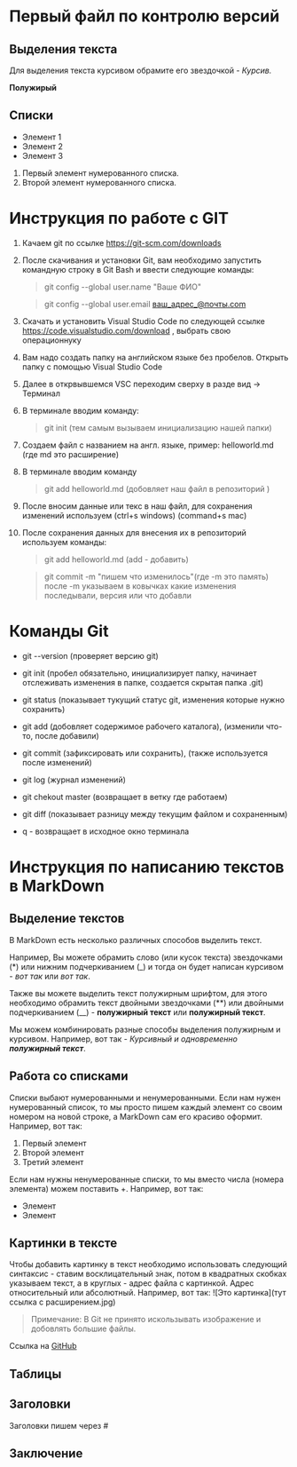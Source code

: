 # Первый файл по контролю версий

## Выделения текста

Для выделения текста курсивом обрамите его звездочкой - *Курсив.*

**Полужирый**


## Списки

* Элемент 1
* Элемент 2
* Элемент 3

1. Первый элемент нумерованного списка.
2. Второй элемент нумерованного списка.


# Инструкция по работе с GIT
1. Качаем git по ссылке https://git-scm.com/downloads

2. После скачивания и установки Git, вам необходимо запустить командную строку в Git Bash и ввести следующие команды:
     > git config --global user.name "Ваше ФИО"

     > git config --global user.email ваш_адрес_@почты.com

3. Скачать и установить Visual Studio Code по следующей ссылке https://code.visualstudio.com/download , выбрать свою операционнуку

4. Вам надо создать папку на английском языке без пробелов. Открыть папку с помощью Visual Studio Code

5. Далее в открвывшемся VSC переходим сверху в разде вид -> Терминал

6. В терминале вводим команду:

    > git init (тем самым вызываем инициализацию нашей папки)

7. Создаем файл с названием на англ. языке, пример: helloworld.md (где md это расширение)

8. В терминале вводим команду 
     > git add helloworld.md (добовляет наш файл в репозиторий )

9. После вносим данные или текс в наш файл, для сохранения изменений используем (ctrl+s windows) (сommand+s mac)

10. После сохранения данных для внесения их в репозиторий используем команды:
    > git add helloworld.md (add - добавить)

    > git commit -m "пишем что изменилось"(где -m это память) после -m указываем в ковычках какие изменения последывали, версия или что добавли



# Команды Git
* git --version (проверяет версию git)

*  git init (пробел обязательно, инициализирует папку, начинает отслеживать изменения в папке, создается скрытая папка .git)

*  git status (показывает тукущий статус git, изменения которые нужно сохранить)

*  git add (добовляет содержимое рабочего каталога), (изменили что-то, после добавили)

* git commit (зафиксировать или сохранить), (также используется после изменений)

* git log (журнал изменений)

* git chekout master (возвращает в ветку где работаем)

* git diff (показывает разницу между текущим файлом и сохраненным)

* q - возвращает в исходное окно терминала


# Инструкция по написанию текстов в MarkDown

## Выделение текстов

В MarkDown есть несколько различных способов выделить текст. 

Например, Вы можете обрамить слово (или кусок текста) звездочками (*) или нижним подчеркиванием (_) и тогда он будет написан курсивом - *вот так* или _вот так_.

Также вы можете выделить текст полужирным шрифтом, для этого необходимо обрамить текст двойными звездочками (**) или двойными подчеркиванием (__) - **полужирный текст** или __полужирный текст__.

Мы можем комбинировать разные способы выделения полужирным и курсивом. Например, вот так - _Курсивный и одновременно **полужирный текст**_.

## Работа со списками

Списки выбают нумерованными и ненумерованными. Если нам нужен нумерованный список, то мы просто пишем каждый элемент со своим номером на новой строке, а MarkDown сам его красиво оформит. Например, вот так:
1. Первый элемент
2. Второй элемент
3. Третий элемент

Если нам нужны ненумерованные списки, то мы вместо числа (номера элемента) можем поставить +. Например, вот так:
+ Элемент
+ Элемент

## Картинки в тексте

Чтобы добавить картинку в текст необходимо использовать следующий синтаксис - ставим восклицательный знак, потом в квадратных скобках указываем текст, а в круглых - адрес файла с картинкой. Адрес относительный или абсолютный. Например, вот так:
![Это картинка](тут ссылка с расширением.jpg)
> Примечание: В Git не принято искользывать изображение и добовлять большие файлы.

Ссылка на [GitHub](https://github.com/)

## Таблицы

## Заголовки
Заголовки пишем через #

## Заключение
